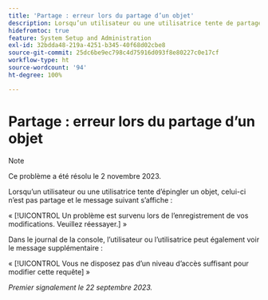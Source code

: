```yaml
---
title: 'Partage : erreur lors du partage d’un objet'
description: Lorsqu’un utilisateur ou une utilisatrice tente de partager un objet, celui-ci n’est pas partagé et un message d’erreur s’affiche.
hidefromtoc: true
feature: System Setup and Administration
exl-id: 32bdda48-219a-4251-b345-40f68d02cbe8
source-git-commit: 25dc6be9ec798c4d75916d093f8e80227c0e17cf
workflow-type: ht
source-wordcount: '94'
ht-degree: 100%

---
```


# Partage : erreur lors du partage d’un objet

>[!NOTE]
>
>Ce problème a été résolu le 2 novembre 2023.

Lorsqu’un utilisateur ou une utilisatrice tente d’épingler un objet, celui-ci n’est pas partage et le message suivant s’affiche :

« [!UICONTROL Un problème est survenu lors de l’enregistrement de vos modifications. Veuillez réessayer.] »

Dans le journal de la console, l’utilisateur ou l’utilisatrice peut également voir le message supplémentaire :

« [!UICONTROL Vous ne disposez pas d’un niveau d’accès suffisant pour modifier cette requête] »

_Premier signalement le 22 septembre 2023._
